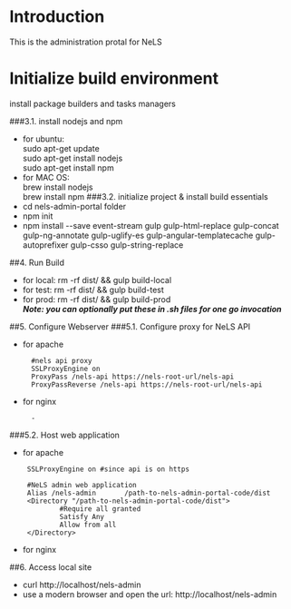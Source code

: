 Introduction
===
This is the administration protal for NeLS

Initialize build environment
===
install package builders and tasks managers

###3.1. install nodejs and npm
* for ubuntu:<br/>
sudo apt-get update<br/>
sudo apt-get install nodejs<br/>
sudo apt-get install npm
* for MAC OS:<br/>
brew install nodejs<br/>
brew install npm
###3.2. initialize project  & install build essentials
* cd nels-admin-portal folder
* npm init
* npm install --save  event-stream gulp gulp-html-replace gulp-concat gulp-ng-annotate gulp-uglify-es gulp-angular-templatecache gulp-autoprefixer gulp-csso gulp-string-replace

##4. Run Build
* for local: rm -rf dist/ && gulp build-local
* for test: rm -rf dist/ && gulp build-test
* for prod: rm -rf dist/ && gulp build-prod <br/>
_**Note: you can optionally put these in .sh files for one go invocation**_

##5. Configure Webserver
###5.1. Configure proxy for NeLS API
* for apache 
        
        #nels api proxy
        SSLProxyEngine on
        ProxyPass /nels-api https://nels-root-url/nels-api
        ProxyPassReverse /nels-api https://nels-root-url/nels-api
* for nginx
        
        -
        
###5.2. Host web application
 
 * for apache
        
        SSLProxyEngine on #since api is on https
        
        #NeLS admin web application
        Alias /nels-admin       /path-to-nels-admin-portal-code/dist
        <Directory "/path-to-nels-admin-portal-code/dist">
                #Require all granted
                Satisfy Any
                Allow from all
        </Directory>
 
 * for nginx

##6. Access local site
* curl http://localhost/nels-admin
* use a modern browser and open the url: http://localhost/nels-admin